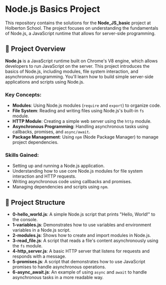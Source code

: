 # Node.js Basics Project

This repository contains the solutions for the **Node_JS_basic** project at Holberton School. The project focuses on understanding the fundamentals of Node.js, a JavaScript runtime that allows for server-side programming.

## 📝 Project Overview

**Node.js** is a JavaScript runtime built on Chrome's V8 engine, which allows developers to run JavaScript on the server. This project introduces the basics of Node.js, including modules, file system interaction, and asynchronous programming. You'll learn how to build simple server-side applications and scripts using Node.js.

### Key Concepts:
- **Modules**: Using Node.js modules (`require` and `export`) to organize code.
- **File System**: Reading and writing files using Node.js's built-in `fs` module.
- **HTTP Module**: Creating a simple web server using the `http` module.
- **Asynchronous Programming**: Handling asynchronous tasks using callbacks, promises, and `async/await`.
- **Package Management**: Using `npm` (Node Package Manager) to manage project dependencies.

### Skills Gained:
- Setting up and running a Node.js application.
- Understanding how to use core Node.js modules for file system interaction and HTTP requests.
- Writing asynchronous code using callbacks and promises.
- Managing dependencies and scripts using `npm`.

## 📂 Project Structure

- **0-hello_world.js**: A simple Node.js script that prints "Hello, World!" to the console.
- **1-variables.js**: Demonstrates how to use variables and environment variables in a Node.js script.
- **2-modules.js**: Shows how to create and import modules in Node.js.
- **3-read_file.js**: A script that reads a file's content asynchronously using the `fs` module.
- **4-http_server.js**: A basic HTTP server that listens for requests and responds with a message.
- **5-promises.js**: A script that demonstrates how to use JavaScript promises to handle asynchronous operations.
- **6-async_await.js**: An example of using `async` and `await` to handle asynchronous tasks in a more readable way.

